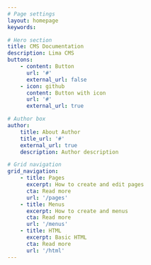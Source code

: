 ```yaml
---
# Page settings
layout: homepage
keywords:

# Hero section
title: CMS Documentation
description: Lima CMS
buttons:
    - content: Button
      url: '#'
      external_url: false
    - icon: github
      content: Button with icon
      url: '#'
      external_url: true

# Author box
author:
    title: About Author
    title_url: '#'
    external_url: true
    description: Author description

# Grid navigation
grid_navigation:
    - title: Pages
      excerpt: How to create and edit pages
      cta: Read more
      url: '/pages'
    - title: Menus
      excerpt: How to create and menus
      cta: Read more
      url: '/menus'
    - title: HTML
      excerpt: Basic HTML
      cta: Read more
      url: '/html'
---
```

